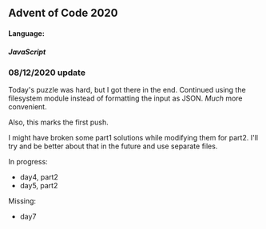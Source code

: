 ## Advent of Code 2020

#### Language: 
##### JavaScript

### 08/12/2020 update

Today's puzzle was hard, but I got there in the end. Continued using the filesystem module instead of formatting the input as JSON. _Much_ more convenient.

Also, this marks the first push.

I might have broken some part1 solutions while modifying them for part2. I'll try and be better about that in the future and use separate files.

In progress:
- day4, part2
- day5, part2

Missing:
- day7